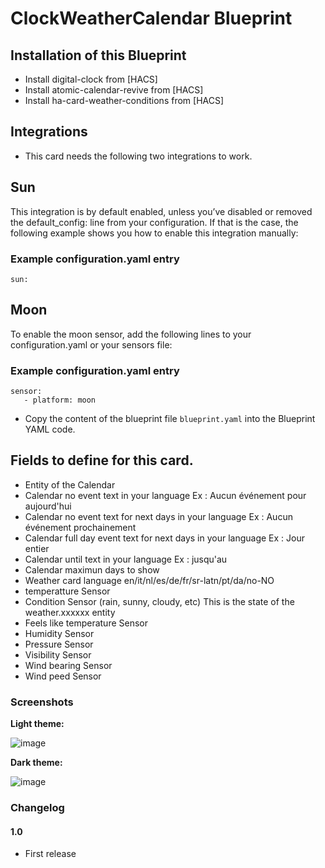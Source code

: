 # ClockWeatherCalendar Blueprint

## Installation of this Blueprint

- Install digital-clock from [HACS]
- Install atomic-calendar-revive from [HACS]
- Install ha-card-weather-conditions from [HACS]

 ## Integrations

- This card needs the following two integrations to work.

## Sun

 This integration is by default enabled, unless you’ve disabled or removed the default_config: line from your configuration. If that is the case, the   following example shows you how to enable this integration manually:

  ### Example configuration.yaml entry

    sun:


## Moon

To enable the moon sensor, add the following lines to your configuration.yaml or your sensors file:

  ### Example configuration.yaml entry

    sensor:
       - platform: moon



- Copy the content of the blueprint file `blueprint.yaml` into the Blueprint YAML code.

 ## Fields to define for this card.

 - Entity of the Calendar
 - Calendar no event text in your language Ex : Aucun événement pour aujourd'hui
 - Calendar no event text for next days in your language Ex : Aucun événement prochainement
 - Calendar full day event text for next days in your language Ex : Jour entier
 - Calendar until text in your language Ex : jusqu'au
 - Calendar maximun days to show
 - Weather card language en/it/nl/es/de/fr/sr-latn/pt/da/no-NO
 - temperatture Sensor
 - Condition Sensor (rain, sunny, cloudy, etc)  This is the state of the weather.xxxxxx entity
 - Feels like temperature Sensor
 - Humidity Sensor
 - Pressure Sensor
 - Visibility Sensor
 - Wind bearing Sensor
 - Wind peed Sensor


### Screenshots

**Light theme:**<br>

![image](https://user-images.githubusercontent.com/83040228/160034776-61a66145-d304-4c21-95df-0f754535d891.jpeg)

**Dark theme:**<br>

![image](https://user-images.githubusercontent.com/83040228/160034808-7ab3a112-4a32-4a58-8d86-c1af6ab240f0.jpeg)

### Changelog
#### 1.0
- First release
